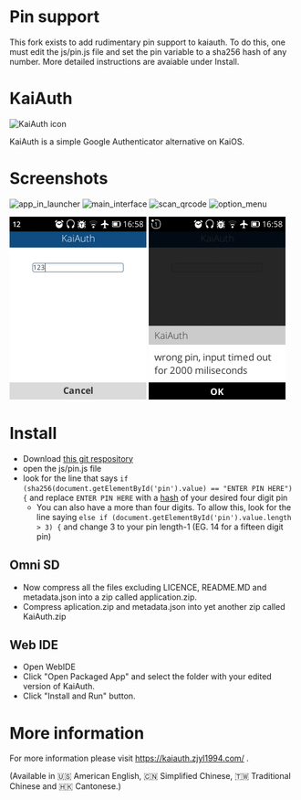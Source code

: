 # Pin support
This fork exists to add rudimentary pin support to kaiauth. To do this, one must edit the js/pin.js file and set the pin variable to a sha256 hash of any number. More detailed instructions are avaiable under Install.

# KaiAuth

![KaiAuth icon](img/icons/app_112.png)

KaiAuth is a simple Google Authenticator alternative on KaiOS.

# Screenshots

![app_in_launcher](https://kaiauth.zjyl1994.com/img/app_in_launcher.png)
![main_interface](https://kaiauth.zjyl1994.com/img/main_interface.png)
![scan_qrcode](https://kaiauth.zjyl1994.com/img/scan_qrcode.png)
![option_menu](https://kaiauth.zjyl1994.com/img/option_menu.png)

![pin input](https://github.com/user18130814200115-2/KaiAuth/blob/master/Screenshots/Screenshot_inputPin.png?raw=true)
![failed pin](https://github.com/user18130814200115-2/KaiAuth/blob/master/Screenshots/Screenshot_failedPin.png?raw=true)

# Install
- Download [this git respository](https://github.com/user18130814200115-2/KaiAuth.git)
- open the js/pin.js file
- look for the line that says `if (sha256(document.getElementById('pin').value) == "ENTER PIN HERE") {` and replace `ENTER PIN HERE` with a [hash](https://passwordsgenerator.net/sha256-hash-generator/) of your desired four digit pin
  + You can also have a more than four digits. To allow this, look for the line saying `else if (document.getElementById('pin').value.length > 3) {` and change 3 to your pin length-1 (EG. 14 for a fifteen digit pin)

## Omni SD
- Now compress all the files excluding LICENCE, README.MD and metadata.json into a zip called application.zip.
- Compress aplication.zip and metadata.json into yet another zip called KaiAuth.zip

## Web IDE
- Open WebIDE
- Click "Open Packaged App" and select the folder with your edited version of KaiAuth.
- Click "Install and Run" button.

# More information
For more information please visit https://kaiauth.zjyl1994.com/ .

(Available in 🇺🇸 American English, 🇨🇳 Simplified Chinese, 🇹🇼 Traditional Chinese and 🇭🇰 Cantonese.)
